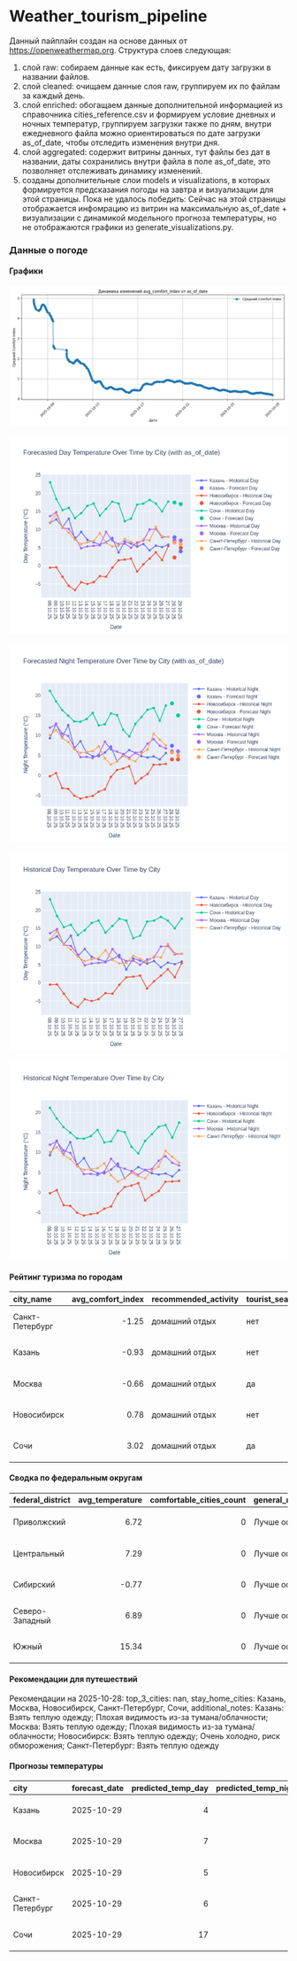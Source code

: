 # Weather_tourism_pipeline
Данный пайплайн создан на основе данных от https://openweathermap.org.
Структура слоев следующая:
  1) слой raw: 
  собираем данные как есть, фиксируем дату загрузки в названии файлов.
  2) слой cleaned:
  очищаем данные слоя raw, группируем их по файлам за каждый день.
  3) слой enriched:
  обогащаем данные дополнительной информацией из справочника cities_reference.csv и формируем условие дневных и ночных температур,
  группируем загрузки также по дням, внутри ежедневного файла можно ориентироваться по дате загрузки as_of_date, чтобы отследить изменения внутри дня.
  4) слой aggregated:
   содержит витрины данных, тут файлы без дат в названии, даты сохранились внутри файла в поле as_of_date, это позволняет отслеживать динамику изменений.
  6) созданы дополнительные слои models и visualizations, в которых формируется предсказания погоды на завтра и визуализации для этой страницы.
  Пока не удалось победить: Сейчас на этой страницы отображается инфомрацию из витрин на максимальную as_of_date + визуализации с динамикой модельного прогноза температуры, 
  но не отображаются графики из generate_visualizations.py.
<!-- WEATHER DATA START -->
### Данные о погоде

#### Графики
![Comfort Index Trend](data/visualizations/comfort_index_trend.png)

![Forecasted Day Temperature](data/visualizations/forecasted_day_temperature.png)

![Forecasted Night Temperature](data/visualizations/forecasted_night_temperature.png)

![Historical Day Temperature](data/visualizations/historical_day_temperature.png)

![Historical Night Temperature](data/visualizations/historical_night_temperature.png)

#### Рейтинг туризма по городам
| city_name       |   avg_comfort_index | recommended_activity   | tourist_season_match   | tourism_season   | tour_recommendation       | as_of_date          |
|:----------------|--------------------:|:-----------------------|:-----------------------|:-----------------|:--------------------------|:--------------------|
| Санкт-Петербург |               -1.25 | домашний отдых         | нет                    | Май-Сентябрь     | домашний отдых вне сезона | 2025-10-28 23:21:00 |
| Казань          |               -0.93 | домашний отдых         | нет                    | Май-Сентябрь     | домашний отдых вне сезона | 2025-10-28 23:21:00 |
| Москва          |               -0.66 | домашний отдых         | да                     | Круглогодично    | домашний отдых в сезон    | 2025-10-28 23:21:00 |
| Новосибирск     |                0.78 | домашний отдых         | нет                    | Июнь-Август      | домашний отдых вне сезона | 2025-10-28 23:21:00 |
| Сочи            |                3.02 | домашний отдых         | да                     | Май-Октябрь      | домашний отдых в сезон    | 2025-10-28 23:21:00 |

#### Сводка по федеральным округам
| federal_district   |   avg_temperature |   comfortable_cities_count | general_recommendation   | as_of_date          |
|:-------------------|------------------:|---------------------------:|:-------------------------|:--------------------|
| Приволжский        |              6.72 |                          0 | Лучше остаться дома      | 2025-10-28 23:21:00 |
| Центральный        |              7.29 |                          0 | Лучше остаться дома      | 2025-10-28 23:21:00 |
| Сибирский          |             -0.77 |                          0 | Лучше остаться дома      | 2025-10-28 23:21:00 |
| Северо-Западный    |              6.89 |                          0 | Лучше остаться дома      | 2025-10-28 23:21:00 |
| Южный              |             15.34 |                          0 | Лучше остаться дома      | 2025-10-28 23:21:00 |

#### Рекомендации для путешествий
Рекомендации на 2025-10-28: top_3_cities: nan, stay_home_cities: Казань, Москва, Новосибирск, Санкт-Петербург, Сочи, additional_notes: Казань: Взять теплую одежду; Плохая видимость из-за тумана/облачности; Москва: Взять теплую одежду; Плохая видимость из-за тумана/облачности; Новосибирск: Взять теплую одежду; Очень холодно, риск обморожения; Санкт-Петербург: Взять теплую одежду

#### Прогнозы температуры
| city            | forecast_date   |   predicted_temp_day |   predicted_temp_night | model_type       | as_of_date          |
|:----------------|:----------------|---------------------:|-----------------------:|:-----------------|:--------------------|
| Казань          | 2025-10-29      |                    4 |                      4 | LinearRegression | 2025-10-28 23:21:57 |
| Москва          | 2025-10-29      |                    7 |                      6 | LinearRegression | 2025-10-28 23:21:57 |
| Новосибирск     | 2025-10-29      |                    5 |                      4 | LinearRegression | 2025-10-28 23:21:57 |
| Санкт-Петербург | 2025-10-29      |                    6 |                      5 | LinearRegression | 2025-10-28 23:21:57 |
| Сочи            | 2025-10-29      |                   17 |                     15 | LinearRegression | 2025-10-28 23:21:57 |


<!-- WEATHER DATA END -->

